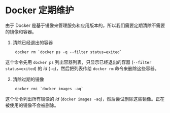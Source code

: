 # Docker 定期维护

由于 Docker 是基于镜像来管理服务和应用版本的，所以我们需要定期清除不需要的镜像和容器。

1. 清除已经退出的容器

		docker rm `docker ps -q --filter status=exited`

这个命令先用 `docker ps` 列出容器列表，只显示已经退出的容器 (`--filter status=exited`) 的 *id* (`-q`)，然后把列表传给 `docker rm` 命令来删除这些容器。

2. 清除过期的镜像

		docker rmi `docker images -aq`

这个命令列出所有镜像的 *id* (`docker images -aq`)，然后尝试删除这些镜像。正在被使用的镜像不会被删除。
